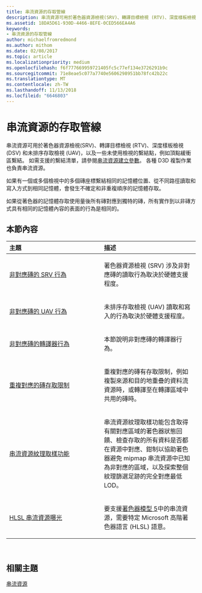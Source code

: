 ```yaml
---
title: 串流資源的存取管線
description: 串流資源可用於著色器資源檢視(SRV)、轉譯目標檢視 (RTV)、深度樣板檢視 (DSV) 和未排序存取檢視 (UAV)，以及一些未使用檢視的繫結點，例如頂點緩衝區繫結。
ms.assetid: 18DA5D61-930D-4466-8EFE-0CED566EA4A6
keywords:
- 串流資源的存取管線
author: michaelfromredmond
ms.author: mithom
ms.date: 02/08/2017
ms.topic: article
ms.localizationpriority: medium
ms.openlocfilehash: f6f777669959721405fc5c77ef134e3726291b9c
ms.sourcegitcommit: 71e8eae5c077a7740e5606298951bb78fc42b22c
ms.translationtype: MT
ms.contentlocale: zh-TW
ms.lasthandoff: 11/13/2018
ms.locfileid: "6646803"
---
```

# <a name="pipeline-access-to-streaming-resources"></a>串流資源的存取管線


串流資源可用於著色器資源檢視(SRV)、轉譯目標檢視 (RTV)、深度樣板檢視 (DSV) 和未排序存取檢視 (UAV)，以及一些未使用檢視的繫結點，例如頂點緩衝區繫結。 如需支援的繫結清單，請參閱[串流資源建立參數](streaming-resource-creation-parameters.md)。 各種 D3D 複製作業也負責串流資源。

如果有一個或多個檢視中的多個磚座標繫結相同的記憶體位置、從不同路徑讀取和寫入方式到相同記憶體，會發生不確定和非重複順序的記憶體存取。

如果從著色器的記憶體存取使用量後所有磚對應到獨特的磚，所有實作到以非磚方式具有相同的記憶體內容的表面的行為是相同的。

## <a name="span-idin-this-sectionspanin-this-section"></a><span id="in-this-section"></span>本節內容


<table>
<colgroup>
<col width="50%" />
<col width="50%" />
</colgroup>
<thead>
<tr class="header">
<th align="left">主題</th>
<th align="left">描述</th>
</tr>
</thead>
<tbody>
<tr class="odd">
<td align="left"><p><a href="srv-behavior-with-non-mapped-tiles.md">非對應磚的 SRV 行為</a></p></td>
<td align="left"><p>著色器資源檢視 (SRV) 涉及非對應磚的讀取行為取決於硬體支援程度。</p></td>
</tr>
<tr class="even">
<td align="left"><p><a href="uav-behavior-with-non-mapped-tiles.md">非對應磚的 UAV 行為</a></p></td>
<td align="left"><p>未排序存取檢視 (UAV) 讀取和寫入的行為取決於硬體支援程度。</p></td>
</tr>
<tr class="odd">
<td align="left"><p><a href="rasterizer-behavior-with-non-mapped-tiles.md">非對應磚的轉譯器行為</a></p></td>
<td align="left"><p>本節說明非對應磚的轉譯器行為。</p></td>
</tr>
<tr class="even">
<td align="left"><p><a href="tile-access-limitations-with-duplicate-mappings.md">重複對應的磚存取限制</a></p></td>
<td align="left"><p>重複對應的磚有存取限制，例如複製來源和目的地重疊的資料流資源時，或轉譯至在轉譯區域中共用的磚時。</p></td>
</tr>
<tr class="odd">
<td align="left"><p><a href="streaming-resources-texture-sampling-features.md">串流資源紋理取樣功能</a></p></td>
<td align="left"><p>串流資源紋理取樣功能包含取得有關對應區域的著色器狀態回饋、檢查存取的所有資料是否都在資源中對應、鉗制以協助著色器避免 mipmap 串流資源中已知為非對應的區域，以及探索整個紋理篩選足跡的完全對應最低 LOD。</p></td>
</tr>
<tr class="even">
<td align="left"><p><a href="hlsl-streaming-resources-exposure.md">HLSL 串流資源曝光</a></p></td>
<td align="left"><p>要支援<a href="https://msdn.microsoft.com/library/windows/desktop/ff471356">著色器模型 5</a>中的串流資源，需要特定 Microsoft 高階著色器語言 (HLSL) 語意。</p></td>
</tr>
</tbody>
</table>

 

## <a name="span-idrelated-topicsspanrelated-topics"></a><span id="related-topics"></span>相關主題


[串流資源](streaming-resources.md)

 

 




